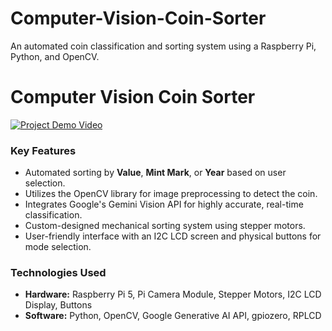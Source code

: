 # Computer-Vision-Coin-Sorter
An automated coin classification and sorting system using a Raspberry Pi, Python, and OpenCV.

# Computer Vision Coin Sorter

[![Project Demo Video](https://img.youtube.com/vi/3zV9kLuA_2Y/maxresdefault.jpg)](https://youtu.be/3zV9kLuA_2Y)


### Key Features
* Automated sorting by **Value**, **Mint Mark**, or **Year** based on user selection.
* Utilizes the OpenCV library for image preprocessing to detect the coin.
* Integrates Google's Gemini Vision API for highly accurate, real-time classification.
* Custom-designed mechanical sorting system using stepper motors.
* User-friendly interface with an I2C LCD screen and physical buttons for mode selection.

### Technologies Used
* **Hardware:** Raspberry Pi 5, Pi Camera Module, Stepper Motors, I2C LCD Display, Buttons
* **Software:** Python, OpenCV, Google Generative AI API, gpiozero, RPLCD


